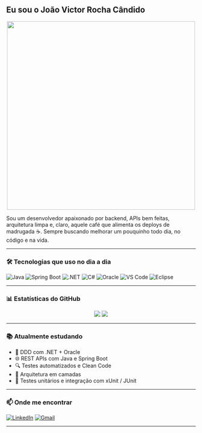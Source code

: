 ## Eu sou o João Victor Rocha Cândido

<p align="center">
  <img src="https://media.giphy.com/media/qgQUggAC3Pfv687qPC/giphy.gif" width="500"/>
</p>

Sou um desenvolvedor apaixonado por backend, APIs bem feitas, arquitetura limpa e, claro, aquele café que alimenta os deploys de madrugada ☕. Sempre buscando melhorar um pouquinho todo dia, no código e na vida.

---

### 🛠️ Tecnologias que uso no dia a dia

![Java](https://img.shields.io/badge/Java-ED8B00?style=for-the-badge&logo=java&logoColor=white)
![Spring Boot](https://img.shields.io/badge/Spring_Boot-6DB33F?style=for-the-badge&logo=spring-boot&logoColor=white)
![.NET](https://img.shields.io/badge/.NET-512BD4?style=for-the-badge&logo=dotnet&logoColor=white)
![C#](https://img.shields.io/badge/CSharp-239120?style=for-the-badge&logo=csharp&logoColor=white)
![Oracle](https://img.shields.io/badge/Oracle-F80000?style=for-the-badge&logo=oracle&logoColor=white)
![VS Code](https://img.shields.io/badge/VS_Code-007ACC?style=for-the-badge&logo=visual-studio-code&logoColor=white)
![Eclipse](https://img.shields.io/badge/Eclipse-2C2255?style=for-the-badge&logo=eclipse-ide&logoColor=white)

---

### 📊 Estatísticas do GitHub

<p align="center">
  <img src="https://github-readme-stats.vercel.app/api?username=JvrCandido&show_icons=true&theme=tokyonight" />
  <img src="https://github-readme-stats.vercel.app/api/top-langs/?username=JvrCandido&layout=compact&theme=tokyonight" />
</p>

---

### 📚 Atualmente estudando

- 🧱 DDD com .NET + Oracle  
- 🌐 REST APIs com Java e Spring Boot  
- 🔍 Testes automatizados e Clean Code  
- 📐 Arquitetura em camadas  
- 🧪 Testes unitários e integração com xUnit / JUnit  

---

### 📫 Onde me encontrar

[![LinkedIn](https://img.shields.io/badge/LinkedIn-0A66C2?style=for-the-badge&logo=linkedin&logoColor=white)](https://www.linkedin.com/in/jvictor0507/)
[![Gmail](https://img.shields.io/badge/Gmail-D14836?style=for-the-badge&logo=gmail&logoColor=white)](mailto:jvrochacandido@gmail.com)

---

